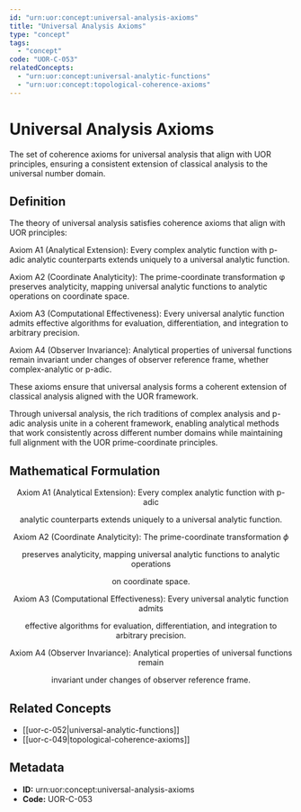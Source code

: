 ```yaml
---
id: "urn:uor:concept:universal-analysis-axioms"
title: "Universal Analysis Axioms"
type: "concept"
tags:
  - "concept"
code: "UOR-C-053"
relatedConcepts:
  - "urn:uor:concept:universal-analytic-functions"
  - "urn:uor:concept:topological-coherence-axioms"
---
```


# Universal Analysis Axioms

The set of coherence axioms for universal analysis that align with UOR principles, ensuring a consistent extension of classical analysis to the universal number domain.

## Definition

The theory of universal analysis satisfies coherence axioms that align with UOR principles:

Axiom A1 (Analytical Extension): Every complex analytic function with p-adic analytic counterparts extends uniquely to a universal analytic function.

Axiom A2 (Coordinate Analyticity): The prime-coordinate transformation φ preserves analyticity, mapping universal analytic functions to analytic operations on coordinate space.

Axiom A3 (Computational Effectiveness): Every universal analytic function admits effective algorithms for evaluation, differentiation, and integration to arbitrary precision.

Axiom A4 (Observer Invariance): Analytical properties of universal functions remain invariant under changes of observer reference frame, whether complex-analytic or p-adic.

These axioms ensure that universal analysis forms a coherent extension of classical analysis aligned with the UOR framework.

Through universal analysis, the rich traditions of complex analysis and p-adic analysis unite in a coherent framework, enabling analytical methods that work consistently across different number domains while maintaining full alignment with the UOR prime-coordinate principles.

## Mathematical Formulation

$$
\text{Axiom A1 (Analytical Extension): Every complex analytic function with p-adic}
$$

$$
\text{analytic counterparts extends uniquely to a universal analytic function.}
$$

$$
\text{Axiom A2 (Coordinate Analyticity): The prime-coordinate transformation } \phi
$$

$$
\text{preserves analyticity, mapping universal analytic functions to analytic operations}
$$

$$
\text{on coordinate space.}
$$

$$
\text{Axiom A3 (Computational Effectiveness): Every universal analytic function admits}
$$

$$
\text{effective algorithms for evaluation, differentiation, and integration to arbitrary precision.}
$$

$$
\text{Axiom A4 (Observer Invariance): Analytical properties of universal functions remain}
$$

$$
\text{invariant under changes of observer reference frame.}
$$

## Related Concepts

- [[uor-c-052|universal-analytic-functions]]
- [[uor-c-049|topological-coherence-axioms]]

## Metadata

- **ID:** urn:uor:concept:universal-analysis-axioms
- **Code:** UOR-C-053
